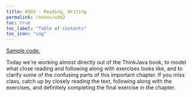 ```yaml
---
title: W3D2 - Reading, Writing
permalink: /notes/w3d2
toc: true
toc_label: "Table of Contents"
toc_icon: "cog"
---
```


[Sample code.](https://github.com/alackles/CMSC-150-FT-23/tree/main/_pages/notes/w3)

Today we're working almost directly out of the ThinkJava book, to model what close reading and following along with exercises looks like, and to clarify some of the confusing parts of this important chapter. If you miss class, catch up by closely reading the text, following along with the exercises, and definitely completing the final exercise in the chapter. 